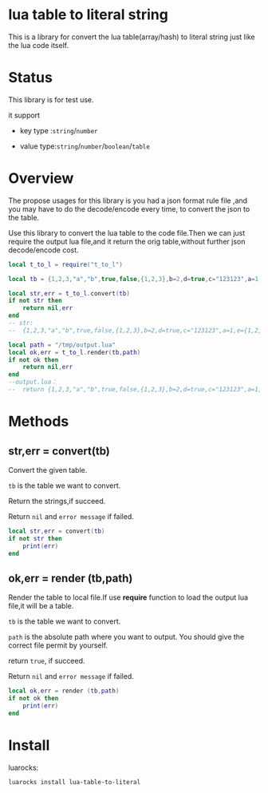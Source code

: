 # lua table to literal string

This is a library for convert the lua table(array/hash) to literal string just like the lua code itself.



# Status

This library is for test use.

it support

- key type  :`string`/`number`

- value type:`string`/`number`/`boolean`/`table`

# Overview

The propose  usages for this library is you had a json format rule file ,and you may have to do the decode/encode every time, to convert the json to the table.

Use this library to convert the lua table to the code file.Then we can just require the output lua file,and it return the orig table,without further json decode/encode cost.

```lua
local t_to_l = require("t_to_l")

local tb = {1,2,3,"a","b",true,false,{1,2,3},b=2,d=true,c="123123",a=1,e={1,2,3}}

local str,err = t_to_l.convert(tb)
if not str then
    return nil,err
end
-- str:
--  {1,2,3,"a","b",true,false,{1,2,3},b=2,d=true,c="123123",a=1,e={1,2,3}}

local path = "/tmp/output.lua"
local ok,err = t_to_l.render(tb,path)
if not ok then
    return nil,err
end
--output.lua：
--  return {1,2,3,"a","b",true,false,{1,2,3},b=2,d=true,c="123123",a=1,e={1,2,3}}
```



# Methods

## str,err = convert(tb)

Convert the given table.

`tb` is the table we want to convert.

Return the strings,if succeed.

Return `nil` and `error message` if failed.

```lua
local str,err = convert(tb)
if not str then
	print(err)
end
```



## ok,err = render (tb,path)

Render the table to local file.If use **require** function to load the output lua file,it will be a table.

`tb` is the table we want to convert.

`path` is the absolute path where you want to output. You should give the correct file permit by yourself.

return `true`, if succeed.

Return `nil` and `error message` if failed.

```lua
local ok,err = render (tb,path)
if not ok then
	print(err)
end
```



# Install

luarocks:

`luarocks install lua-table-to-literal`